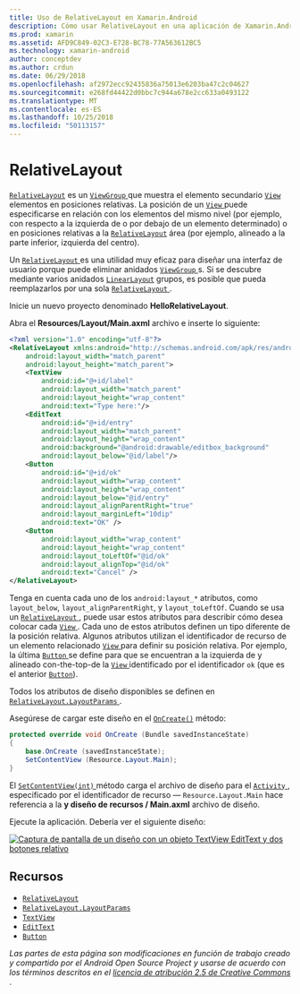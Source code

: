 ```yaml
---
title: Uso de RelativeLayout en Xamarin.Android
description: Cómo usar RelativeLayout en una aplicación de Xamarin.Android
ms.prod: xamarin
ms.assetid: AFD9C849-02C3-E728-BC78-77A563612BC5
ms.technology: xamarin-android
author: conceptdev
ms.author: crdun
ms.date: 06/29/2018
ms.openlocfilehash: af2972ecc92435836a75013e6203ba47c2c04627
ms.sourcegitcommit: e268fd44422d0bbc7c944a678e2cc633a0493122
ms.translationtype: MT
ms.contentlocale: es-ES
ms.lasthandoff: 10/25/2018
ms.locfileid: "50113157"
---
```

# <a name="relativelayout"></a>RelativeLayout

[`RelativeLayout`](https://developer.xamarin.com/api/type/Android.Widget.RelativeLayout/) es un [ `ViewGroup` ](https://developer.xamarin.com/api/type/Android.Views.ViewGroup/) que muestra el elemento secundario [`View`](https://developer.xamarin.com/api/type/Android.Views.View/)
elementos en posiciones relativas. La posición de un [ `View` ](https://developer.xamarin.com/api/type/Android.Views.View/) puede especificarse en relación con los elementos del mismo nivel (por ejemplo, con respecto a la izquierda de o por debajo de un elemento determinado) o en posiciones relativas a la [`RelativeLayout`](https://developer.xamarin.com/api/type/Android.Widget.RelativeLayout/)
área (por ejemplo, alineado a la parte inferior, izquierda del centro).

Un [ `RelativeLayout` ](https://developer.xamarin.com/api/type/Android.Widget.RelativeLayout/) es una utilidad muy eficaz para diseñar una interfaz de usuario porque puede eliminar anidados [ `ViewGroup` ](https://developer.xamarin.com/api/type/Android.Views.ViewGroup/)s. Si se descubre mediante varios anidados [`LinearLayout`](https://developer.xamarin.com/api/type/Android.Widget.LinearLayout/)
grupos, es posible que pueda reemplazarlos por una sola [ `RelativeLayout` ](https://developer.xamarin.com/api/type/Android.Widget.RelativeLayout/).

Inicie un nuevo proyecto denominado **HelloRelativeLayout**.

Abra el **Resources/Layout/Main.axml** archivo e inserte lo siguiente:

```xml
<?xml version="1.0" encoding="utf-8"?>
<RelativeLayout xmlns:android="http://schemas.android.com/apk/res/android"
    android:layout_width="match_parent"
    android:layout_height="match_parent">
    <TextView
        android:id="@+id/label"
        android:layout_width="match_parent"
        android:layout_height="wrap_content"
        android:text="Type here:"/>
    <EditText
        android:id="@+id/entry"
        android:layout_width="match_parent"
        android:layout_height="wrap_content"
        android:background="@android:drawable/editbox_background"
        android:layout_below="@id/label"/>
    <Button
        android:id="@+id/ok"
        android:layout_width="wrap_content"
        android:layout_height="wrap_content"
        android:layout_below="@id/entry"
        android:layout_alignParentRight="true"
        android:layout_marginLeft="10dip"
        android:text="OK" />
    <Button
        android:layout_width="wrap_content"
        android:layout_height="wrap_content"
        android:layout_toLeftOf="@id/ok"
        android:layout_alignTop="@id/ok"
        android:text="Cancel" />
</RelativeLayout>
```

Tenga en cuenta cada uno de los `android:layout_*` atributos, como `layout_below`, `layout_alignParentRight`, y `layout_toLeftOf`.
Cuando se usa un [ `RelativeLayout` ](https://developer.xamarin.com/api/type/Android.Widget.RelativeLayout/), puede usar estos atributos para describir cómo desea colocar cada [ `View` ](https://developer.xamarin.com/api/type/Android.Views.View/). Cada uno de estos atributos definen un tipo diferente de la posición relativa. Algunos atributos utilizan el identificador de recurso de un elemento relacionado [ `View` ](https://developer.xamarin.com/api/type/Android.Views.View/) para definir su posición relativa. Por ejemplo, la última [ `Button` ](https://developer.xamarin.com/api/type/Android.Widget.Button/) se define para que se encuentran a la izquierda de y alineado con-the-top-de la [ `View` ](https://developer.xamarin.com/api/type/Android.Views.View/) identificado por el identificador `ok` (que es el anterior [`Button`](https://developer.xamarin.com/api/type/Android.Widget.Button/)).

Todos los atributos de diseño disponibles se definen en [ `RelativeLayout.LayoutParams` ](https://developer.xamarin.com/api/type/Android.Widget.RelativeLayout+LayoutParams/).

Asegúrese de cargar este diseño en el [`OnCreate()`](https://developer.xamarin.com/api/member/Android.App.Activity.OnCreate/p/Android.OS.Bundle/)
método:

```csharp
protected override void OnCreate (Bundle savedInstanceState)
{
    base.OnCreate (savedInstanceState);
    SetContentView (Resource.Layout.Main);
}
```

El [ `SetContentView(int)` ](https://developer.xamarin.com/api/member/Android.App.Activity.SetContentView/p/System.Int32/) método carga el archivo de diseño para el [ `Activity` ](https://developer.xamarin.com/api/type/Android.App.Activity/), especificado por el identificador de recurso &mdash; `Resource.Layout.Main` hace referencia a la **y diseño de recursos / Main.axml** archivo de diseño.

Ejecute la aplicación. Debería ver el siguiente diseño:

[![Captura de pantalla de un diseño con un objeto TextView EditText y dos botones relativo](relative-layout-images/helloviews2.png)](relative-layout-images/helloviews2.png#lightbox)


## <a name="resources"></a>Recursos

-   [`RelativeLayout`](https://developer.xamarin.com/api/type/Android.Widget.RelativeLayout/)
-   [`RelativeLayout.LayoutParams`](https://developer.xamarin.com/api/type/Android.Widget.RelativeLayout+LayoutParams/)
-   [`TextView`](https://developer.xamarin.com/api/type/Android.Widget.TextView/)
-   [`EditText`](https://developer.xamarin.com/api/type/Android.Widget.EditText/)
-   [`Button`](https://developer.xamarin.com/api/type/Android.Widget.Button/)


*Las partes de esta página son modificaciones en función de trabajo creado y compartido por el Android Open Source Project y usarse de acuerdo con los términos descritos en el*
[*licencia de atribución 2.5 de Creative Commons* ](http://creativecommons.org/licenses/by/2.5/).
